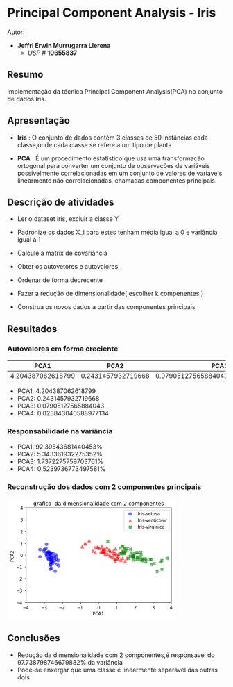 # Principal Component Analysis - Iris

Autor:

- **Jeffri Erwin Murrugarra Llerena**
    * *USP #* **10655837** 

## Resumo
   Implementação da técnica Principal Component Analysis(PCA) no conjunto de dados Iris.

## Apresentação
   - **Iris** : O conjunto de dados contém 3 classes de 50 instâncias cada classe,onde cada classe se refere a um tipo de planta
 
   - **PCA** : É um procedimento estatístico que usa uma transformação ortogonal para converter um conjunto de observações de variáveis possivelmente correlacionadas em um conjunto de valores de variáveis linearmente não correlacionadas, chamadas componentes principais.


## Descrição de atividades
   - Ler o dataset iris, excluir a classe Y
 
   - Padronize os dados X_i para estes tenham média igual a 0 e variância igual a 1
 
   - Calcule a matrix de covariância
 
   - Obter os autovetores e autovalores
 
   - Ordenar de forma decrecente
   - Fazer a redução de dimensionalidade( escolher k compenentes ) 
 
   - Construa os novos dados a partir das componentes principais

## Resultados
### Autovalores em forma creciente ###
 
 | PCA1 | PCA2 | PCA3 | PCA4 |
 | ---- |:----:| ----:| ----:|
 | 4.204387062618799 | 0.2431457932719668| 0.07905127565884043 | 0.023843040588977134 |
 - PCA1: 4.204387062618799
 - PCA2: 0.2431457932719668
 - PCA3: 0.07905127565884043
 - PCA4: 0.023843040588977134
 
### Responsabilidade na variância ###
 
  - PCA1: 92.39543681440453%
  - PCA2: 5.343361932275352%
  - PCA3: 1.7372275759703761%
  - PCA4: 0.5239736773497581%
 
### Reconstrução dos dados com 2 componentes principais ###
 
 ![alt text](./Pca_fig.png "Logo Title Text 1")
 
## Conclusões
 
  - Redução da dimensionalidade com 2 componentes,é responsavel do  97.738798746679882% da variância
  - Pode-se enxergar que uma classe é linearmente separável das outras dois
